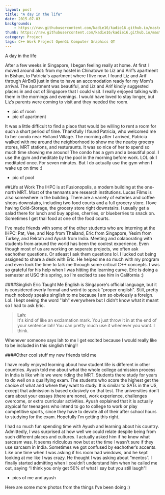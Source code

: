 ```yaml
---
layout: post
title: "A day in the life"
date: 2015-07-03
backgrounds:
    - https://raw.githubusercontent.com/kadie16/kadie16.github.io/master/assets/images/posts/i-swear/background3.png   
thumb: https://raw.githubusercontent.com/kadie16/kadie16.github.io/master/assets/images/posts/i-swear/6angel.png
category: Project
tags: C++ Work Project OpenGL Computer Graphics QT 
---
```


A day in the life 

After a few weeks in Singapore, I began feeling really at home. At first I moved around alot: from my hostel in Chinatown to Liz and Arif’s apartment in Bishan, to Patricia's apartment where I live now. I found Liz and Arif through AirBnB just in time to have an accomodation ready for my Mom's arrival. The apartment was beautiful, and Liz and Arif kindly suggested places in and out of Singapore that I could visit. I really enjoyed talking with them in the mornings and evenings. I would have loved to stay longer, but Liz’s parents were coming to visit and they needed the room. 

- pic of room 
- pic of apartment 

It was a little difficult to find a place that would be willing to rent a room for such a short period of time. Thankfully I found Patricia, who welcomed me to her condo near Holland Village. The morning after I arrived, Patricia walked with me around the neighborhood to show me the nearby grocery stores, MRT stations, and resturaunts. It was so nice of her to spend so much time showing me around! The condo has a gym and a beautiful pool. I use the gym and meditate by the pool in the morning before work. LOL ok I meditated once. For seven minutes. But I do actually use the gym when I wake up on time :)

- pic of pool 

##Life at Work 
The IHPC is at Fusionopolis, a modern building at the one-north MRT. Most of the tennants are research institutions. Lucas Films is also somewhere in the building. There are a variety of eateries and coffee shops downstairs, including two food courts and a full grocery store. I love having Cold-Storage, the grocery store right downstairs. I usually get a salad there for lunch and buy apples, cherries, or blueberries to snack on. Sometimes I get thai food at one of the food courts.  

I’ve made friends with some of the other students who are interning at the IHPC: Pat, Vee, and Nop from Thailand, Eric from Singapore, Yesim from Turkey, and Rektah and Ayush from India. Meeting and colaborating with students from around the world has been the coolest experience. Even though most of us are working on seperate projects, we often ask eachother questions. Or atleast I ask them questions lol. I lucked out being assigned to share a desk with Eric. He helped me so much with my program and even took the time to talk me through some critical C++ concepts. I was so grateful for his help when I was hitting the learning curve. Eric is doing a semester at USC this spring, so I’m excited to see him in California :) 

####Singlish Eric Taught Me 
English is Singapore's official language, but it is considered overly formal and weird to speak "proper english". Still, pretty much nobody speaks singlish to me because I am so obviously a foreign. Lol. I kept seeing the word "lah" everywhere but I didn't know what it meant so I had to ask Eric. 

> **Lah:** <br>
It's kind of like an exclamation mark. You just throw it in at the end of your sentence lah! You can pretty much use it whenever you want. I think. <br>

Whenever someone says lah to me I get excited because I would really like to be included in this singlish thing!! 

####Other cool stuff my new friends told me

I have really enjoyed learning about how student life is different in other countries. Ayush told me about what the whole college admission process in India is like while we were riding the MRT. Students there study for years to do well on a qualifying exam. The students who score the highest get the choice of what and where they want to study. It is similar to SATs in the US, except that admission is based exlusively on that test. The universities don’t care about your essays (there are none), work experience, challenges overcome, or extra curricular activities. Ayush explained that it is actually atypical for teenagers who intend to go to college to work or play competitive sports, since they have to devote all of their after school hours to studying for the exam. Hopefully I'm getting this right. 

I had so much fun spending time with Ayush and learning about his country. Admittedly, I was surprised at how well we could relate despite being from such different places and cultures. I actually asked him if he knew what sarcasm was. It seems ridiculous now but at the time I wasn't sure if they use sarcasm in India. Sometimes we got confused by eachother’s accents. Like one time when I was asking if his room had windows, and he kept looking at me like I was crazy. He thought I was asking about “mentos”. I finally started admitting when I couldn’t understand him when he called me out, saying “I think you only get 50% of what I say but you still laugh”! 

- pics of me and ayush 

Here are some more photos from the things I’ve been doing :) 

